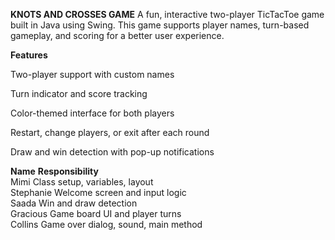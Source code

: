 **KNOTS AND CROSSES GAME**
A fun, interactive two-player TicTacToe game built in Java using Swing. This game supports player names, turn-based gameplay, and scoring for a better user experience.


**Features**

Two-player support with custom names

Turn indicator and score tracking

Color-themed interface for both players

Restart, change players, or exit after each round

Draw and win detection with pop-up notifications



 **Name**         **Responsibility**   
  Mimi         Class setup, variables, layout     
  Stephanie    Welcome screen and input logic       
  Saada        Win and draw detection               
  Gracious     Game board UI and player turns     
  Collins      Game over dialog, sound, main method 
